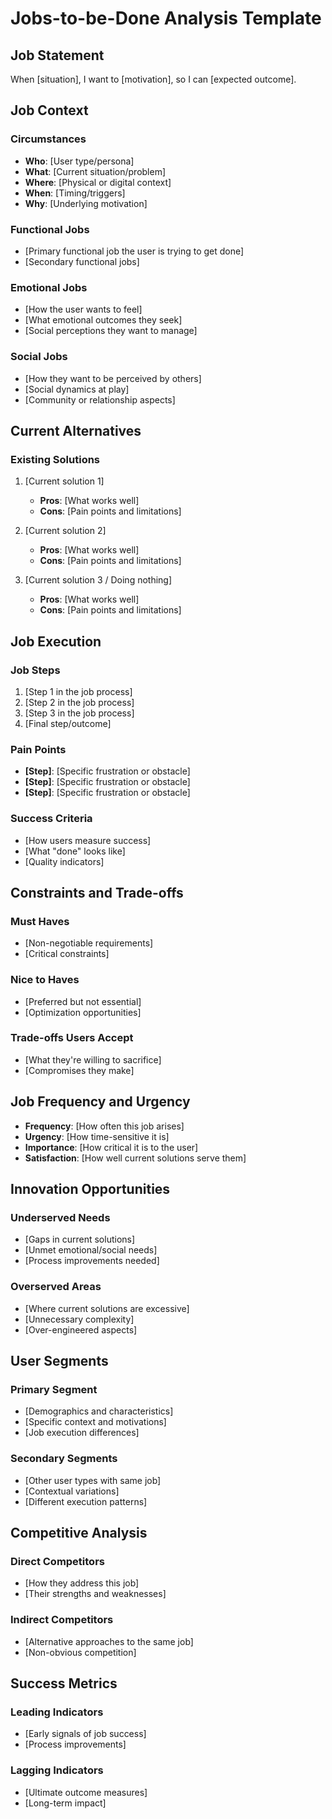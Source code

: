 # Jobs-to-be-Done Analysis Template

## Job Statement
When [situation], I want to [motivation], so I can [expected outcome].

## Job Context
### Circumstances
- **Who**: [User type/persona]
- **What**: [Current situation/problem]
- **Where**: [Physical or digital context]
- **When**: [Timing/triggers]
- **Why**: [Underlying motivation]

### Functional Jobs
- [Primary functional job the user is trying to get done]
- [Secondary functional jobs]

### Emotional Jobs
- [How the user wants to feel]
- [What emotional outcomes they seek]
- [Social perceptions they want to manage]

### Social Jobs
- [How they want to be perceived by others]
- [Social dynamics at play]
- [Community or relationship aspects]

## Current Alternatives
### Existing Solutions
1. [Current solution 1]
   - **Pros**: [What works well]
   - **Cons**: [Pain points and limitations]

2. [Current solution 2]
   - **Pros**: [What works well]  
   - **Cons**: [Pain points and limitations]

3. [Current solution 3 / Doing nothing]
   - **Pros**: [What works well]
   - **Cons**: [Pain points and limitations]

## Job Execution
### Job Steps
1. [Step 1 in the job process]
2. [Step 2 in the job process]
3. [Step 3 in the job process]
4. [Final step/outcome]

### Pain Points
- **[Step]**: [Specific frustration or obstacle]
- **[Step]**: [Specific frustration or obstacle]
- **[Step]**: [Specific frustration or obstacle]

### Success Criteria
- [How users measure success]
- [What "done" looks like]
- [Quality indicators]

## Constraints and Trade-offs
### Must Haves
- [Non-negotiable requirements]
- [Critical constraints]

### Nice to Haves
- [Preferred but not essential]
- [Optimization opportunities]

### Trade-offs Users Accept
- [What they're willing to sacrifice]
- [Compromises they make]

## Job Frequency and Urgency
- **Frequency**: [How often this job arises]
- **Urgency**: [How time-sensitive it is]
- **Importance**: [How critical it is to the user]
- **Satisfaction**: [How well current solutions serve them]

## Innovation Opportunities
### Underserved Needs
- [Gaps in current solutions]
- [Unmet emotional/social needs]
- [Process improvements needed]

### Overserved Areas
- [Where current solutions are excessive]
- [Unnecessary complexity]
- [Over-engineered aspects]

## User Segments
### Primary Segment
- [Demographics and characteristics]
- [Specific context and motivations]
- [Job execution differences]

### Secondary Segments
- [Other user types with same job]
- [Contextual variations]
- [Different execution patterns]

## Competitive Analysis
### Direct Competitors
- [How they address this job]
- [Their strengths and weaknesses]

### Indirect Competitors
- [Alternative approaches to the same job]
- [Non-obvious competition]

## Success Metrics
### Leading Indicators
- [Early signals of job success]
- [Process improvements]

### Lagging Indicators  
- [Ultimate outcome measures]
- [Long-term impact]